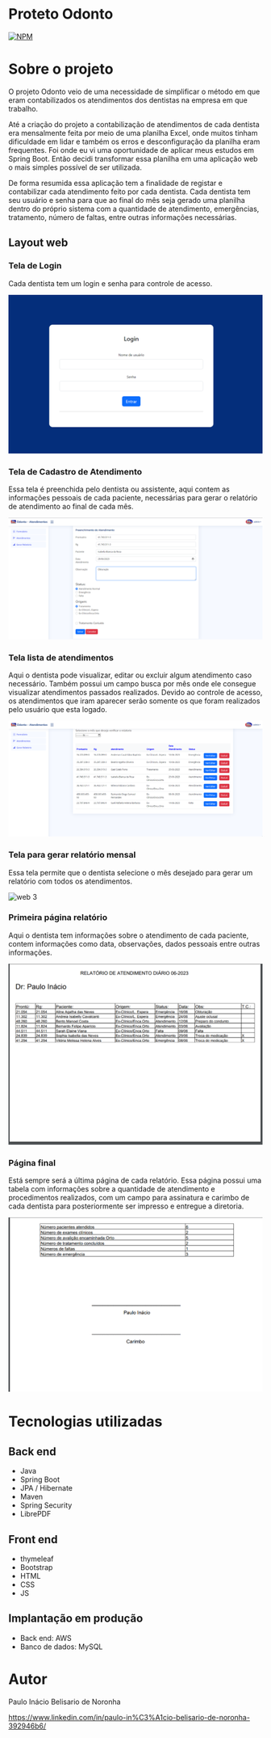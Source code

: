# Proteto Odonto
[![NPM](https://img.shields.io/npm/l/react)](https://github.com/pibelisario/odonto/blob/master/LICENSE) 

# Sobre o projeto

O projeto Odonto veio de uma necessidade de simplificar o método em que eram contabilizados os atendimentos dos dentistas na empresa em que trabalho.

Até a criação do projeto a contabilização de atendimentos de cada dentista era mensalmente feita por meio de uma planilha Excel, onde muitos tinham dificuldade em lidar e também os erros e desconfiguração da planilha eram frequentes. Foi onde eu vi uma oportunidade de aplicar meus estudos em Spring Boot. Então decidi transformar essa planilha em uma aplicação web o mais simples possível de ser utilizada.

De forma resumida essa aplicação tem a finalidade de registar e contabilizar cada atendimento feito por cada dentista. Cada dentista tem seu usuário e senha para que ao final do mês seja gerado uma planilha dentro do próprio sistema com a quantidade de atendimento, emergências, tratamento, número de faltas, entre outras informações necessárias.

## Layout web

### Tela de Login

Cada dentista tem um login e senha para controle de acesso.

![web 0](https://github.com/pibelisario/odonto/blob/master/assets/tela%20de%20login.png?raw=true) 

### Tela de Cadastro de Atendimento

Essa tela é preenchida pelo dentista ou assistente, aqui contem as informações pessoais de cada paciente, necessárias para gerar o relatório de atendimento ao final de cada mês.

![web 1](https://github.com/pibelisario/odonto/blob/master/assets/tela%20cadastro%20de%20atendimentos.png?raw=true) 

### Tela lista de atendimentos

Aqui o dentista pode visualizar, editar ou excluir algum atendimento caso necessário. 
Também possui um campo busca por mês onde ele consegue visualizar atendimentos passados realizados.
Devido ao controle de acesso, os atendimentos que iram aparecer serão somente os que foram realizados pelo usuário que esta logado.

![web 2](https://github.com/pibelisario/odonto/blob/master/assets/tela%20de%20atendimentos.png?raw=true)

### Tela para gerar relatório mensal

Essa tela permite que o dentista selecione o mês desejado para gerar um relatório com todos os atendimentos.

![web 3](https://github.com/pibelisario/odonto/blob/master/assets/tela%20gerar%20relat%C3%B3rio.png?raw=true)

### Primeira página relatório

Aqui o dentista tem informações sobre o atendimento de cada paciente, contem informações como data, observações, dados pessoais entre outras informações.

![web 4](https://github.com/pibelisario/odonto/blob/master/assets/tela%20p%C3%A1g%201%20relat%C3%B3rio.png?raw=true)

### Página final

Está sempre será a última página de cada relatório. Essa página possui uma tabela com informações sobre a quantidade de atendimento e procedimentos realizados, com um campo para assinatura e carimbo de cada dentista para posteriormente ser impresso e entregue a diretoria.

![web 5](https://github.com/pibelisario/odonto/blob/master/assets/tela%20p%C3%A1g%202%20relat%C3%B3rio.png?raw=true)


# Tecnologias utilizadas
## Back end
- Java
- Spring Boot
- JPA / Hibernate
- Maven
- Spring Security
- LibrePDF
  
## Front end
- thymeleaf
- Bootstrap
- HTML
- CSS
- JS
  
## Implantação em produção
- Back end: AWS
- Banco de dados: MySQL

<!--
# Como executar o projeto

## Back end
Pré-requisitos: Java 11

```bash
# clonar repositório
git clone https://github.com/devsuperior/sds1-wmazoni

# entrar na pasta do projeto back end
cd backend

# executar o projeto
./mvnw spring-boot:run
```

## Front end web
Pré-requisitos: npm / yarn

```bash
# clonar repositório
git clone https://github.com/devsuperior/sds1-wmazoni

# entrar na pasta do projeto front end web
cd front-web

# instalar dependências
yarn install

# executar o projeto
yarn start
```
-->

# Autor

Paulo Inácio Belisario de Noronha

https://www.linkedin.com/in/paulo-in%C3%A1cio-belisario-de-noronha-392946b6/

